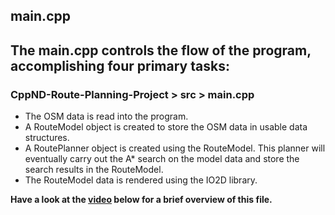 
## main.cpp
## The main.cpp controls the flow of the program, accomplishing four primary tasks:

### CppND-Route-Planning-Project > src > main.cpp

<ul>
  <li>The OSM data is read into the program.</li>
  <li>A RouteModel object is created to store the OSM data in usable data structures.</li>
  <li>A RoutePlanner object is created using the RouteModel. This planner will eventually carry out the A* search on the model data and store the search results in the RouteModel.</li>
  <li>The RouteModel data is rendered using the IO2D library.</li>
</ul>

<strong>Have a look at the [video](https://www.bootcampai.org/courses/c-developer-nanodegree-program/lesson/03-io2d-starter-code/) below for a brief overview of this file.</strong>
